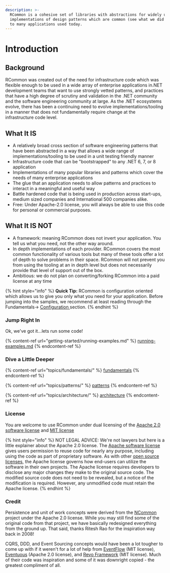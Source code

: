 ```yaml
---
description: >-
  RCommon is a cohesive set of libraries with abstractions for widely used
  implementations of design patterns which are common (see what we did there?)
  to many applications used today.
---
```


# Introduction

## Background

RCommon was created out of the need for infrastructure code which was flexible enough to be used in a wide array of enterprise applications in.NET development teams that want to use strongly vetted patterns, and practices that have a high degree of scrutiny and validation in the .NET community and the software engineering community at large. As the .NET ecosystems evolve, there has been a continuing need to evolve implementations/tooling in a manner that does not fundamentally require change at the infrastructure code level.&#x20;



## What It IS

* A relatively broad cross section of software engineering patterns that have been abstracted in a way that allows a wide range of implementations/tooling to be used in a unit testing friendly manner
* Infrastructure code that can be "bootstrapped" to any .NET 6, 7, or 8 application
* Implementations of many popular libraries and patterns which cover the needs of many enterprise applications
* The glue that an application needs to allow patterns and practices to interact in a meaningful and useful way
* Battle hardened code that is being used in production across start-ups, medium sized companies and International 500 companies alike.&#x20;
* Free: Under Apache-2.0 license, you will always be able to use this code for personal or commercial purposes.



## What It IS NOT

* A framework: meaning RCommon does not invert your application. You tell us what you need, not the other way around.
* In depth implementations of each provider. RCommon covers the most common functionality of various tools but many of these tools offer a lot of depth to solve problems in their space. RCommon will not prevent you from using the tooling at an in depth level but does not necessarily provide that level of support out of the box.&#x20;
* Ambitious: we do not plan on converting/forking RCommon into a paid license at any time

{% hint style="info" %}
**Quick Tip:** RCommon is configuration oriented which allows us to give you only what you need for your application. Before jumping into the samples, we recommend at least reading through the Fundamentals-> [Configuration ](topics/fundamentals/configuration.md)section.
{% endhint %}

### Jump Right In

Ok, we've got it...lets run some code!

{% content-ref url="getting-started/running-examples.md" %}
[running-examples.md](getting-started/running-examples.md)
{% endcontent-ref %}

### Dive a Little Deeper

{% content-ref url="topics/fundamentals/" %}
[fundamentals](topics/fundamentals/)
{% endcontent-ref %}

{% content-ref url="topics/patterns/" %}
[patterns](topics/patterns/)
{% endcontent-ref %}

{% content-ref url="topics/architecture/" %}
[architecture](topics/architecture/)
{% endcontent-ref %}



### License

You are welcome to use RCommon under dual licensing of the [Apache 2.0 software license](https://www.apache.org/licenses/LICENSE-2.0) and [MIT license](https://mit-license.org/)

{% hint style="info" %}
NOT LEGAL ADVICE: We're not lawyers but here is a little explainer about the Apache 2.0 license. The [Apache software license](https://www.apache.org/licenses/LICENSE-2.0) gives users permission to reuse code for nearly any purpose, including using the code as part of proprietary software. As with other [open source licenses](https://snyk.io/learn/open-source-licenses/), the Apache license governs how end-users can utilize the software in their own projects. The Apache license requires developers to disclose any major changes they make to the original source code. The modified source code does not need to be revealed, but a notice of the modification is required. However, any unmodified code must retain the Apache license.
{% endhint %}

### Credit

Persistence and unit of work concepts were derived from the [NCommon](https://github.com/riteshrao/ncommon) project under the Apache 2.0 license. While you may still find some of the original code from that project, we have basically redesigned everything from the ground up. That said, thanks Ritesh Rao for the inspiration way back in 2008!

CQRS, DDD, and Event Sourcing concepts would have been a lot tougher to come up with if it weren't for a lot of help from [EventFlow](https://docs.geteventflow.net/) (MIT license), [Eventuous](https://eventuous.dev/) (Apache 2.0 license), and [Revo Framework](https://docs.revoframework.net/) (MIT license). Much of their code was inspiration and some of it was downright copied - the greatest compliment of all.
